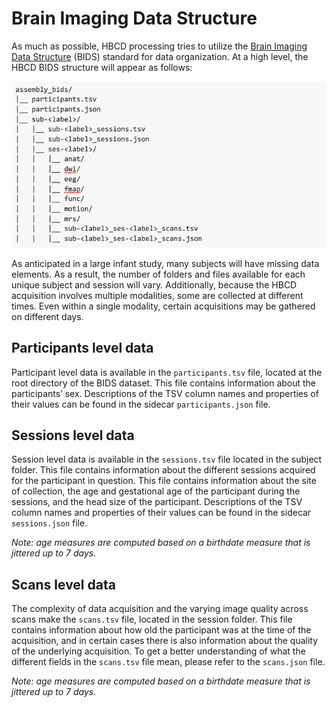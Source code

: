 # Brain Imaging Data Structure

As much as possible, HBCD processing tries to utilize the [Brain Imaging Data Structure](https://bids-specification.readthedocs.io/en/stable/) (BIDS) standard for data organization. At a high level, the HBCD BIDS structure will appear as follows:

![](./../images/bids.png)

As anticipated in a large infant study, many subjects will have missing data elements. As a result, the number of folders and files available for each unique subject and session will vary. Additionally, because the HBCD acquisition involves multiple modalities, some are collected at different times. Even within a single modality, certain acquisitions may be gathered on different days.

## Participants level data
Participant level data is available in the `participants.tsv` file, located at the root directory of the BIDS dataset. This file contains information about the participants’ sex. Descriptions of the TSV column names and properties of their values can be found in the sidecar `participants.json` file.

## Sessions level data
Session level data is available in the `sessions.tsv` file located in the subject folder. This file contains information about the different sessions acquired for the participant in question. This file contains information about the site of collection, the age and gestational age of the participant during the sessions, and the head size of the participant. Descriptions of the TSV column names and properties of their values can be found in the sidecar `sessions.json` file.

*Note: age measures are computed based on a birthdate measure that is jittered up to 7 days.*

## Scans level data
The complexity of data acquisition and the varying image quality across scans make the `scans.tsv` file, located in the session folder. This file contains information about how old the participant was at the time of the acquisition, and in certain cases there is also information about the quality of the underlying acquisition. To get a better understanding of what the different fields in the `scans.tsv` file mean, please refer to the `scans.json` file.

*Note: age measures are computed based on a birthdate measure that is jittered up to 7 days.*